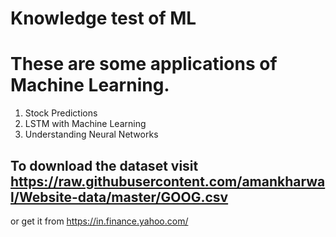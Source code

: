 # Knowledge test of ML
# These are some applications of Machine Learning. 
1. Stock Predictions
2. LSTM with Machine Learning
3. Understanding Neural Networks

## To download the dataset visit https://raw.githubusercontent.com/amankharwal/Website-data/master/GOOG.csv
or get it from https://in.finance.yahoo.com/

